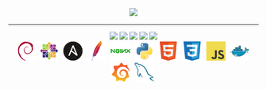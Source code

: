<div id="header" align="center">
  <img src="https://media.giphy.com/media/UvPvsX9oMlMWs/giphy.gif" width="200"/>
</div>

---

<div align="center" margin-right="15">
  <img src="https://media.giphy.com/media/26xBspY06mc2wFVrq/giphy.gif" width="50"/>
  <img src="https://media.giphy.com/media/l3q2QJl6U0MlNCjTy/giphy.gif" width="50"/>
  <img src="https://media.giphy.com/media/l3q2NvqacEdhTJ6Mw/giphy.gif" width="50"/>
  <img src="https://media.giphy.com/media/l3q2uwhr1djLYkHMQ/giphy.gif" width="50"/>
  <img src="https://media.giphy.com/media/l44QkcgKIwjdIBvs4/giphy.gif" width="50"/>
</div>

<div align="center">
  <img src="https://github.com/devicons/devicon/blob/master/icons/debian/debian-original.svg" title="Debian" alt="Debian" width="40" height="40"/>&nbsp;
  <img src="https://github.com/devicons/devicon/blob/master/icons/centos/centos-original.svg" title="CentOS" alt="CentOS" width="40" height="40"/>&nbsp;
  <img src="https://github.com/devicons/devicon/blob/master/icons/ansible/ansible-original.svg" title="Ansible" alt="Ansible" width="40" height="40"/>&nbsp;
  <img src="https://github.com/devicons/devicon/blob/master/icons/apache/apache-original.svg" title="Apache" alt="Apache" width="40" height="40"/>&nbsp;
  <img src="https://github.com/devicons/devicon/blob/master/icons/nginx/nginx-original.svg" title="Nginx" alt="Nginx" width="40" height="40"/>&nbsp;
  <img src="https://github.com/devicons/devicon/blob/master/icons/python/python-original.svg" title="Python" alt="Python" width="40" height="40"/>&nbsp;
  <img src="https://github.com/devicons/devicon/blob/master/icons/html5/html5-original.svg" title="HTML" alt="HTML" width="40" height="40"/>&nbsp;
  <img src="https://github.com/devicons/devicon/blob/master/icons/css3/css3-original.svg" title="CSS" alt="CSS" width="40" height="40"/>&nbsp;
  <img src="https://github.com/devicons/devicon/blob/master/icons/javascript/javascript-original.svg" title="JavaScript" alt="JavaScript" width="40" height="40"/>&nbsp;
  <img src="https://github.com/devicons/devicon/blob/master/icons/docker/docker-original.svg" title="Docker" alt="Docker" width="40" height="40"/>&nbsp;
  <img src="https://github.com/devicons/devicon/blob/master/icons/grafana/grafana-original.svg" title="Grafana" alt="Grafana" width="40" height="40"/>&nbsp;
  <img src="https://github.com/devicons/devicon/blob/master/icons/mysql/mysql-original.svg" title="MySQL" alt="MySQL" width="40" height="40"/>&nbsp;
</div>


